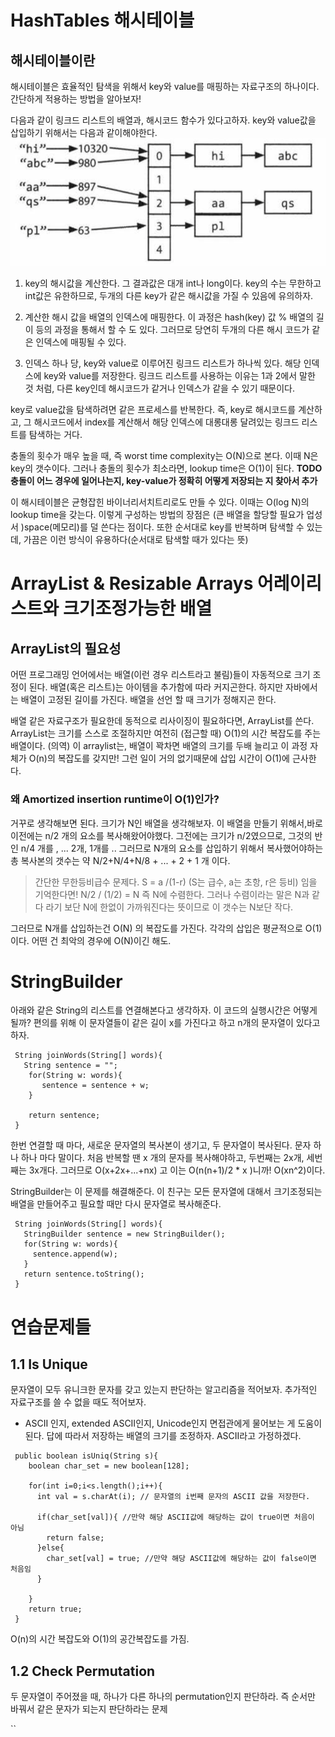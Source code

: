 # HashTables 해시테이블

## 해시테이블이란

해시테이블은 효율적인 탐색을 위해서 key와 value를 매핑하는 자료구조의 하나이다.
간단하게 적용하는 방법을 알아보자!

다음과 같이 링크드 리스트의 배열과, 해시코드 함수가 있다고하자.
key와 value값을 삽입하기 위해서는 다음과 같이해야한다.
![hashtable](hashtable.png)

1. key의 해시값을 계산한다. 그 결과값은 대개 int나 long이다. key의 수는 무한하고 int값은 유한하므로, 두개의 다른 key가 같은 해시값을 가질 수 있음에 유의하자.

2. 계산한 해시 값을 배열의 인덱스에 매핑한다. 이 과정은 hash(key) 값 % 배열의 길이 등의 과정을 통해서 할 수 도 있다. 그러므로 당연히 두개의 다른 해시 코드가 같은 인덱스에 매핑될 수 있다.

3. 인덱스 하나 당, key와 value로 이루어진 링크드 리스트가 하나씩 있다. 해당 인덱스에 key와 value를 저장한다.  링크드 리스트를 사용하는 이유는 1과 2에서 말한 것 처럼, 다른 key인데 해시코드가 같거나 인덱스가 같을 수 있기 때문이다.

key로 value값을 탐색하려면 같은 프로세스를 반복한다.
즉, key로 해시코드를 계산하고, 그 해시코드에서 index를 계산해서 해당 인덱스에 대롱대롱 달려있는 링크드 리스트를 탐색하는 거다.

충돌의 횟수가 매우 높을 때, 즉 worst time complexity는 O(N)으로 본다. 이때 N은 key의 갯수이다.
그러나 충돌의 횟수가 최소라면, lookup time은 O(1)이 된다.
**TODO 충돌이 어느 경우에 일어나는지, key-value가 정확히 어떻게 저장되는 지 찾아서 추가**

이 해시테이블은 균형잡힌 바이너리서치트리로도 만들 수 있다. 이때는 O(log N)의 lookup time을 갖는다. 이렇게 구성하는 방법의 장점은 (큰 배열을 할당할 필요가 업성서 )space(메모리)를 덜 쓴다는 점이다. 또한 순서대로 key를 반복하며 탐색할 수 있는데, 가끔은 이런 방식이 유용하다(순서대로 탐색할 때가 있다는 뜻)


#  ArrayList & Resizable Arrays 어레이리스트와 크기조정가능한 배열


## ArrayList의 필요성
어떤 프로그래밍 언어에서는 배열(이런 경우 리스트라고 불림)들이 자동적으로 크기 조정이 된다. 배열(혹은 리스트)는 아이템을 추가함에 따라 커지곤한다. 하지만 자바에서는 배열이 고정된 길이를 가진다. 배열을 선언 할 때 크기가 정해지곤 한다.

배열 같은 자료구조가 필요한데 동적으로 리사이징이 필요하다면, ArrayList를 쓴다.
ArrayList는 크기를 스스로 조절하지만 여전히 (접근할 때) O(1)의 시간 복잡도를 주는 배열이다.
(의역) 이 arraylist는, 배열이 꽉차면 배열의 크기를 두배 늘리고 이 과정 자체가 O(n)의 복잡도를 갖지만!
그런 일이 거의 없기때문에 삽입 시간이 O(1)에 근사한다.


### 왜 Amortized insertion runtime이 O(1)인가?

거꾸로 생각해보면 된다. 크기가 N인 배열을 생각해보자.
이 배열을 만들기 위해서,바로 이전에는 n/2 개의 요소를 복사해왔어야했다.
그전에는 크기가 n/2였으므로, 그것의 반인 n/4 개를 , ... 2개, 1개를 ..
그러므로 N개의 요소를 삽입하기 위해서 복사했어야하는 총 복사본의 갯수는 약
N/2+N/4+N/8 + ... + 2 + 1 개 이다.

> 간단한 무한등비급수 문제다. S = a /(1-r)   (S는 급수, a는 초항, r은 등비) 임을 기억한다면!
 N/2 / (1/2) = N 즉 N에 수렴한다. 그러나 수렴이라는 말은 N과 같다 라기 보단 N에 한없이 가까워진다는 뜻이므로 이 갯수는 N보단 작다.

그러므로 N개를 삽입하는건 O(N) 의 복잡도를 가진다. 각각의 삽입은 평균적으로 O(1) 이다. 어떤 건 최악의 경우에 O(N)이긴 해도.


# StringBuilder

아래와 같은 String의 리스트를 연결해본다고 생각하자. 이 코드의 실행시간은 어떻게 될까?
편의를 위해 이 문자열들이 같은 길이 x를 가진다고 하고 n개의 문자열이 있다고 하자.

```
 String joinWords(String[] words){
   String sentence = "";
    for(String w: words){
       sentence = sentence + w;
    }

    return sentence;
 }
```

한번 연결할 때 마다, 새로운 문자열의 복사본이 생기고, 두 문자열이 복사된다. 문자 하나 하나 마다 말이다.
처음 반복할 땐 x 개의 문자를 복사해야하고, 두번째는 2x개, 세번째는 3x개다. 그러므로
O(x+2x+...+nx) 고 이는 O(n(n+1)/2 * x )니까! O(xn^2)이다.

StringBuilder는 이 문제를 해결해준다. 이 친구는 모든 문자열에 대해서 크기조정되는 배열을 만들어주고 필요할 때만 다시 문자열로 복사해준다.

```
 String joinWords(String[] words){
   StringBuilder sentence = new StringBuilder();
   for(String w: words){
     sentence.append(w);
   }
   return sentence.toString();
 }
```


# 연습문제들

## 1.1 Is Unique
문자열이 모두 유니크한 문자를 갖고 있는지 판단하는 알고리즘을 적어보자. 추가적인 자료구조를 쓸 수 없을 때도 적어보자.

* ASCII 인지, extended ASCII인지, Unicode인지 면접관에게 물어보는 게 도움이 된다.
답에 따라서 저장하는 배열의 크기를 조정하자. ASCII라고 가정하겠다.

```
 public boolean isUniq(String s){
    boolean char_set = new boolean[128];

    for(int i=0;i<s.length();i++){
      int val = s.charAt(i); // 문자열의 i번째 문자의 ASCII 값을 저장한다.

      if(char_set[val]){ //만약 해당 ASCII값에 해당하는 값이 true이면 처음이 아님
        return false;
      }else{
        char_set[val] = true; //만약 해당 ASCII값에 해당하는 값이 false이면 처음임
      }

    }
    return true;
 }
```

O(n)의 시간 복잡도와 O(1)의 공간복잡도를 가짐.

## 1.2 Check Permutation
두 문자열이 주어졌을 때, 하나가 다른 하나의 permutation인지 판단하라.
즉 순서만 바꿔서 같은 문자가 되는지 판단하라는 문제

``
